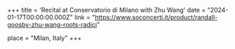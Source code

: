 +++
title = 'Recital at Conservatorio di Milano with Zhu Wang'
date = "2024-01-17T00:00:00.000Z"
link = "https://www.soconcerti.it/product/randall-goosby-zhu-wang-roots-radici"

place = "Milan, Italy"
+++

